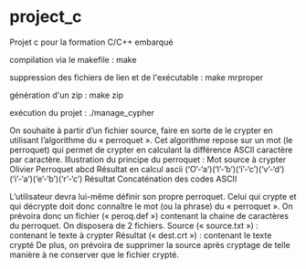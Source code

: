 # project_c
Projet c pour la formation C/C++ embarqué


compilation via le makefile : make

suppression des fichiers de lien et de l'exécutable : make mrproper

génération d'un zip : make zip


exécution du projet : ./manage_cypher


On souhaite à partir d’un fichier source, faire en sorte de le crypter en utilisant l’algorithme du « perroquet ».
Cet algorithme repose sur un mot (le perroquet) qui permet de crypter en calculant la différence ASCII caractère par caractère.
Illustration du principe du perroquet :
Mot source à crypter
Olivier
Perroquet
abcd
Résultat en calcul ascii
(‘O’-‘a’)(‘l’-‘b’)(‘i’-‘c’)(‘v’-‘d’)(‘i’-‘a’)(‘e’-‘b’)(‘r’-‘c’)
Résultat
Concaténation des codes ASCII

L’utilisateur devra lui-même définir son propre perroquet.
Celui qui crypte et qui décrypte doit donc connaître le mot (ou la phrase) du « perroquet ». On prévoira donc un fichier (« peroq.def ») contenant la chaine de caractères du perroquet.
On disposera de 2 fichiers.
Source (« source.txt ») : contenant le texte à crypter
Résultat (« dest.crt ») : contenant le texte crypté
De plus, on prévoira de supprimer la source après cryptage de telle manière à ne conserver que le fichier crypté.
